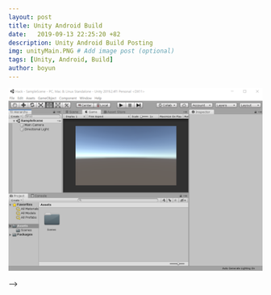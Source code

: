 ```yaml
---
layout: post
title: Unity Android Build
date:   2019-09-13 22:25:20 +82
description: Unity Android Build Posting
img: unityMain.PNG # Add image post (optional)
tags: [Unity, Android, Build]
author: boyun
---
```



![japan-1.jpg](/assets/img/unityMain.PNG)

<!-- {% highlight c %}
printf("Hello Japan!");
{% endhighlight %} --> -->

<!-- {% highlight c %} -->
<!-- {% endhighlight %} -->

